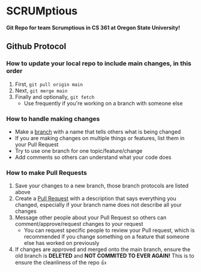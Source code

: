 # **SCRUMptious**

**Git Repo for team Scrumptious in CS 361 at Oregon State University!**

## Github Protocol

### How to update your local repo to include main changes, in this order

1. First, `git pull origin main`
2. Next, `git merge main`
3. Finally and optionally, `git fetch`
    - Use frequently if you're working on a branch with someone else

### How to handle making changes

- Make a [branch](https://github.com/Rossback/SCRUMptious/branches) with a name that tells others what is being changed
- If you are making changes on multiple things or features, list them in your Pull Request
- Try to use one branch for one topic/feature/change
- Add comments so others can understand what your code does

### How to make Pull Requests

1. Save your changes to a new branch, those branch protocols are listed above
2. Create a [Pull Request](https://github.com/Rossback/SCRUMptious/pulls) with a description that says everything you changed, especially if your branch name does not describe all your changes
3. Message other people about your Pull Request so others can comment/approve/request changes to your request
    - You can request specific people to review your Pull request, which is recommended if you change something on a feature that someone else has worked on previously
4. If changes are approved and merged onto the main branch, ensure the old branch is **DELETED** and **NOT COMMITED TO EVER AGAIN!** This is to ensure the cleanliness of the repo :+1:
